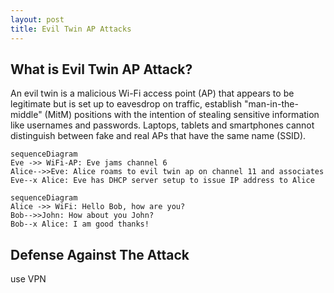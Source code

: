 ```yaml
---
layout: post
title: Evil Twin AP Attacks
---
```


## What is Evil Twin AP Attack?

An evil twin is a malicious Wi-Fi access point (AP) that appears to be legitimate but is set up to eavesdrop on traffic, establish "man-in-the-middle" (MitM) positions with the intention of stealing sensitive information like usernames and passwords. Laptops, tablets and smartphones cannot distinguish between fake and real APs that have the same name (SSID).

```mermaid
sequenceDiagram
Eve ->> WiFi-AP: Eve jams channel 6
Alice-->>Eve: Alice roams to evil twin ap on channel 11 and associates
Eve--x Alice: Eve has DHCP server setup to issue IP address to Alice
```

```mermaid
sequenceDiagram
Alice ->> WiFi: Hello Bob, how are you?
Bob-->>John: How about you John?
Bob--x Alice: I am good thanks!
```

## Defense Against The Attack
use VPN
<!--stackedit_data:
eyJoaXN0b3J5IjpbLTE3NjAxMDkxODEsMzAxOTA1OTUwXX0=
-->